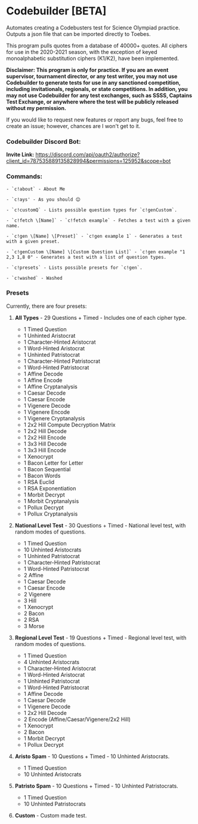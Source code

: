 # Codebuilder [BETA]
Automates creating a Codebusters test for Science Olympiad practice. Outputs a json file that can be imported directly to Toebes.

This program pulls quotes from a database of 40000+ quotes. All ciphers for use in the 2020-2021 season, with the exception of keyed monoalphabetic substitution ciphers (K1/K2), have been implemented.

**Disclaimer: This program is only for practice. If you are an event supervisor, tournament director, or any test writer, you may not use Codebuilder to generate tests for use in any sanctioned competition, including invitationals, regionals, or state competitions. In addition, you may not use Codebuilder for any test exchanges, such as SSSS, Captains Test Exchange, or anywhere where the test will be publicly released without my permission.**

If you would like to request new features or report any bugs, feel free to create an issue; however, chances are I won't get to it.

### Codebuilder Discord Bot: ###
**Invite Link:** https://discord.com/api/oauth2/authorize?client_id=787535889135828994&permissions=125952&scope=bot

### Commands: ###

    - `c!about` - About Me

    - `c!ays' - As you should 😌

    - `c!customQ` - Lists possible question types for `c!genCustom`.
   
    - `c!fetch \[Name]` - `c!fetch example` - Fetches a test with a given name.

    - `c!gen \[Name] \[Preset]` - `c!gen example 1` - Generates a test with a given preset.
    
    - `c!genCustom \[Name] \[Custom Question List]` - `c!gen example "1 2,3 1,8 0" - Generates a test with a list of question types.
    
    - `c!presets` - Lists possible presets for `c!gen`.
    
    - `c!washed` - Washed

### Presets ###
Currently, there are four presets:

1.  **All Types** - 29 Questions + Timed - Includes one of each cipher type.
    - 1 Timed Question
    - 1 Unhinted Aristocrat
    - 1 Character-Hinted Aristocrat
    - 1 Word-Hinted Aristocrat
    - 1 Unhinted Patristocrat
    - 1 Character-Hinted Patristocrat
    - 1 Word-Hinted Patristocrat
    - 1 Affine Decode
    - 1 Affine Encode
    - 1 Affine Cryptanalysis
    - 1 Caesar Decode
    - 1 Caesar Encode
    - 1 Vigenere Decode
    - 1 Vigenere Encode
    - 1 Vigenere Cryptanalysis
    - 1 2x2 Hill Compute Decryption Matrix
    - 1 2x2 Hill Decode
    - 1 2x2 Hill Encode
    - 1 3x3 Hill Decode
    - 1 3x3 Hill Encode
    - 1 Xenocrypt
    - 1 Bacon Letter for Letter
    - 1 Bacon Sequential
    - 1 Bacon Words
    - 1 RSA Euclid
    - 1 RSA Exponentiation
    - 1 Morbit Decrypt
    - 1 Morbit Cryptanalysis
    - 1 Pollux Decrypt
    - 1 Pollux Cryptanalysis
   
2.  **National Level Test** - 30 Questions + Timed - National level test, with random modes of questions.
    - 1 Timed Question
    - 10 Unhinted Aristocrats
    - 1 Unhinted Patristocrat
    - 1 Character-Hinted Patristocrat
    - 1 Word-Hinted Patristocrat
    - 2 Affine 
    - 1 Caesar Decode
    - 1 Caesar Encode
    - 2 Vigenere
    - 3 Hill
    - 1 Xenocrypt
    - 2 Bacon
    - 2 RSA
    - 3 Morse

3.  **Regional Level Test** - 19 Questions + Timed - Regional level test, with random modes of questions.
    - 1 Timed Question
    - 4 Unhinted Aristocrats
    - 1 Character-Hinted Aristocrat
    - 1 Word-Hinted Aristocrat
    - 1 Unhinted Patristocrat
    - 1 Word-Hinted Patristocrat
    - 1 Affine Decode
    - 1 Caesar Decode
    - 1 Vigenere Decode
    - 1 2x2 Hill Decode
    - 2 Encode (Affine/Caesar/Vigenere/2x2 Hill)
    - 1 Xenocrypt
    - 2 Bacon
    - 1 Morbit Decrypt
    - 1 Pollux Decrypt
    
4.  **Aristo Spam** - 10 Questions + Timed - 10 Unhinted Aristocrats.
    - 1 Timed Question
    - 10 Unhinted Aristocrats
    
5.  **Patristo Spam** - 10 Questions + Timed - 10 Unhinted Patristocrats.
    - 1 Timed Question
    - 10 Unhinted Patristocrats
    
6.  **Custom** - Custom made test.
